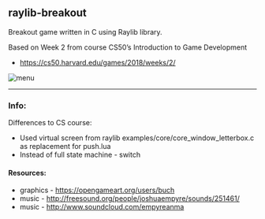 ## raylib-breakout

Breakout game written in C using Raylib library.

Based on Week 2 from course CS50’s Introduction to Game Development

* https://cs50.harvard.edu/games/2018/weeks/2/


![menu](docs/breakout.gif)

---

### Info:

Differences to CS course:

* Used virtual screen from raylib examples/core/core_window_letterbox.c as replacement for push.lua
* Instead of full state machine - switch

#### Resources:

* graphics - https://opengameart.org/users/buch
* music - http://freesound.org/people/joshuaempyre/sounds/251461/
* music - http://www.soundcloud.com/empyreanma

